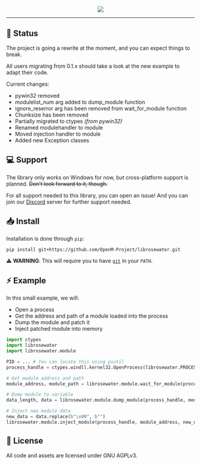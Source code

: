 <div align=center>
    <img src="https://github.com/OpenM-Project/librosewater/assets/157366808/f5972377-f93c-4543-88f7-101a6c4c67b3">
</div>

-----

## :construction: Status
The project is going a rewrite at the moment, and you can expect things to break.

All users migrating from 0.1.x should take a look at the new example to adapt their code.

Current changes:
- pywin32 removed
- modulelist_num arg added to dump_module function
- ignore_reserror arg has been removed from wait_for_module function
- Chunksize has been removed
- Partially migrated to ctypes *(from pywin32)*
- Renamed modulehandler to module
- Moved injection handler to module
- Added new Exception classes

## :computer: Support
The library only works on Windows for now, but cross-platform support is planned. ~~Don't look forward to it, though.~~

For all support needed to this library, you can open an issue!
And you can join our [Discord](https://dsc.gg/openm "OpenM Community") server
for further support needed.

## :inbox_tray: Install
Installation is done through `pip`:
```
pip install git+https://github.com/OpenM-Project/librosewater.git
```
:warning: **WARNING**: This will require you to have [`git`](https://git-scm.com/downloads) in your `PATH`.

## :zap: Example
In this small example, we will:
- Open a process
- Get the address and path of a module loaded into the process
- Dump the module and patch it
- Inject patched module into memory

```py
import ctypes
import librosewater
import librosewater.module

PID = ... # You can locate this using psutil
process_handle = ctypes.windll.kernel32.OpenProcess(librosewater.PROCESS_ALL_ACCESS, False, PID)

# Get module address and path
module_address, module_path = librosewater.module.wait_for_module(process_handle, "Windows.ApplicationModel.Store.dll")

# Dump module to variable
data_length, data = librosewater.module.dump_module(process_handle, module_address)

# Inject new module data
new_data = data.replace(b"\x00", b"")
librosewater.module.inject_module(process_handle, module_address, new_data)
```

## :page_with_curl: License
All code and assets are licensed under GNU AGPLv3.
